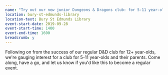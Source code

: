 ```yaml
---
name: "Try out our new junior Dungeons & Dragons club: for 5-11 year-olds and their parents"
location: bury-st-edmunds-library
location-text: Bury St Edmunds Library
event-start-date: 2019-09-28
event-start-time: 1400
event-end-time: 1600
breadcrumb: y
---
```


Following on from the success of our regular D&D club for 12+ year-olds, we're gauging interest for a club for 5-11 year-olds and their parents. Come along, have a go, and let us know if you'd like this to become a regular event.
